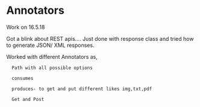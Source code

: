 # Annotators

Work on 16.5.18

Got a blink about REST apis.... Just done with response class and tried how to generate JSON/ XML responses.

Worked with different Annotators as,

      Path with all possible options
      
      consumes
      
      produces- to get and put different likes img,txt,pdf
      
      Get and Post
      
